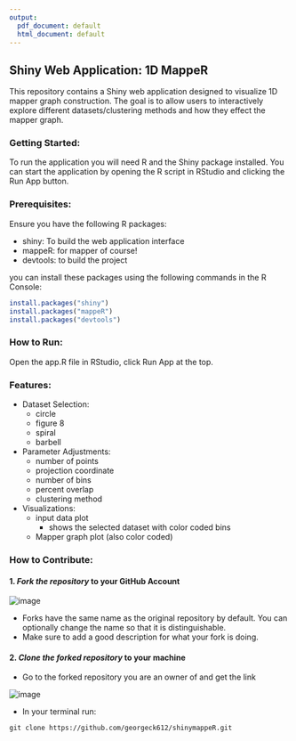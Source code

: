```yaml
---
output:
  pdf_document: default
  html_document: default
---
```

## Shiny Web Application: 1D MappeR

This repository contains a Shiny web application designed to visualize 1D mapper graph construction. The goal is to allow users to interactively explore different datasets/clustering methods and how they effect the mapper graph.

### Getting Started:
To run the application you will need R and the Shiny package installed. You can start the application by opening the R script in RStudio and clicking the Run App button.

### Prerequisites:
Ensure you have the following R packages:
- shiny: To build the web application interface
- mappeR: for mapper of course!
- devtools: to build the project

you can install these packages using the following commands in the R Console:
```R
install.packages("shiny")
install.packages("mappeR")
install.packages("devtools")
```
### How to Run:
Open the app.R file in RStudio, click Run App at the top.

### Features:
- Dataset Selection:
  - circle
  - figure 8
  - spiral
  - barbell
- Parameter Adjustments:
  - number of points
  - projection coordinate
  - number of bins
  - percent overlap
  - clustering method
- Visualizations:
  - input data plot
    - shows the selected dataset with color coded bins
  - Mapper graph plot (also color coded)


### How to Contribute:

#### 1. _Fork the repository_ to your GitHub Account

![image](https://github.com/user-attachments/assets/1ef9f591-55b8-487b-95b7-2ab8af6e9783)

  - Forks have the same name as the original repository by default. You can optionally change the name so that it is distinguishable.
  - Make sure to add a good description for what your fork is doing.

#### 2. _Clone the forked repository_ to your machine

- Go to the forked repository you are an owner of and get the link

![image](https://github.com/user-attachments/assets/efe8c6a8-2741-4933-8c56-39c3b5921502)

- In your terminal run:
```shell
git clone https://github.com/georgeck612/shinymappeR.git
``` 
